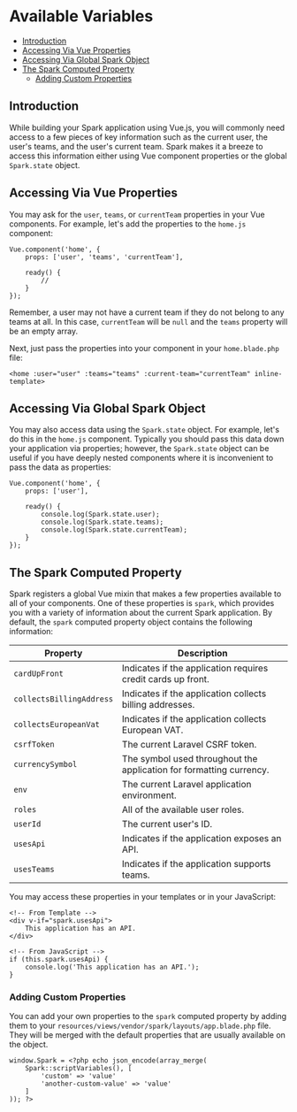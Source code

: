 # Available Variables

- [Introduction](#introduction)
- [Accessing Via Vue Properties](#accessing-via-vue-properties)
- [Accessing Via Global Spark Object](#accessing-via-global-spark-object)
- [The Spark Computed Property](#the-spark-computed-property)
    - [Adding Custom Properties](#adding-custom-properties)

<a name="introduction"></a>
## Introduction

While building your Spark application using Vue.js, you will commonly need access to a few pieces of key information such as the current user, the user's teams, and the user's current team. Spark makes it a breeze to access this information either using Vue component properties or the global `Spark.state` object.

<a name="accessing-via-vue-properties"></a>
## Accessing Via Vue Properties

You may ask for the `user`, `teams`, or `currentTeam` properties in your Vue components. For example, let's add the properties to the `home.js` component:

    Vue.component('home', {
        props: ['user', 'teams', 'currentTeam'],

        ready() {
            //
        }
    });

Remember, a user may not have a current team if they do not belong to any teams at all. In this case, `currentTeam` will be `null` and the `teams` property will be an empty array.

Next, just pass the properties into your component in your `home.blade.php` file:

    <home :user="user" :teams="teams" :current-team="currentTeam" inline-template>

<a name="accessing-via-global-spark-object"></a>
## Accessing Via Global Spark Object

You may also access data using the `Spark.state` object. For example, let's do this in the `home.js` component. Typically you should pass this data down your application via properties; however, the `Spark.state` object can be useful if you have deeply nested components where it is inconvenient to pass the data as properties:

    Vue.component('home', {
        props: ['user'],

        ready() {
            console.log(Spark.state.user);
            console.log(Spark.state.teams);
            console.log(Spark.state.currentTeam);
        }
    });

<a name="the-spark-computed-property"></a>
## The Spark Computed Property

Spark registers a global Vue mixin that makes a few properties available to all of your components. One of these properties is `spark`, which provides you with a variety of information about the current Spark application. By default, the `spark` computed property object contains the following information:

Property  | Description
------------- | -------------
`cardUpFront`  |  Indicates if the application requires credit cards up front.
`collectsBillingAddress`  |  Indicates if the application collects billing addresses.
`collectsEuropeanVat`  |  Indicates if the application collects European VAT.
`csrfToken`  |  The current Laravel CSRF token.
`currencySymbol`  |  The symbol used throughout the application for formatting currency.
`env`  |  The current Laravel application environment.
`roles`  |  All of the available user roles.
`userId`  |  The current user's ID.
`usesApi`  |  Indicates if the application exposes an API.
`usesTeams`  |  Indicates if the application supports teams.

You may access these properties in your templates or in your JavaScript:

    <!-- From Template -->
    <div v-if="spark.usesApi">
        This application has an API.
    </div>

    <!-- From JavaScript -->
    if (this.spark.usesApi) {
        console.log('This application has an API.');
    }

<a name="adding-custom-properties"></a>
### Adding Custom Properties

You can add your own properties to the `spark` computed property by adding them to your `resources/views/vendor/spark/layouts/app.blade.php` file. They will be merged with the default properties that are usually available on the object.

    window.Spark = <?php echo json_encode(array_merge(
        Spark::scriptVariables(), [
            'custom' => 'value'
            'another-custom-value' => 'value'
        ]
    )); ?>
